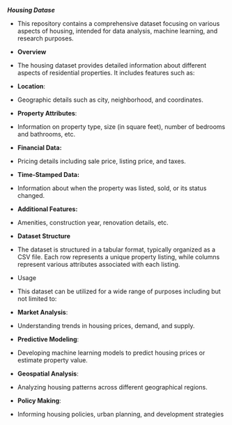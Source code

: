 ***Housing Datase***
- This repository contains a comprehensive dataset focusing on various aspects of housing, intended for data analysis, machine learning, and research purposes.

- **Overview**
- The housing dataset provides detailed information about different aspects of residential properties. It includes features such as:

- **Location**:
- Geographic details such as city, neighborhood, and coordinates.
- **Property Attributes**:
- Information on property type, size (in square feet), number of bedrooms and bathrooms, etc.
- **Financial Data:**
- Pricing details including sale price, listing price, and taxes.
- **Time-Stamped Data:** 
- Information about when the property was listed, sold, or its status changed.
- **Additional Features:** 
- Amenities, construction year, renovation details, etc.
- **Dataset Structure**
- The dataset is structured in a tabular format, typically organized as a CSV file. Each row represents a unique property listing, while columns represent various attributes associated with each listing.

- Usage
- This dataset can be utilized for a wide range of purposes including but not limited to:

- **Market Analysis**:
- Understanding trends in housing prices, demand, and supply.
- **Predictive Modeling**: 
- Developing machine learning models to predict housing prices or estimate property value.
- **Geospatial Analysis**: 
- Analyzing housing patterns across different geographical regions.
- **Policy Making**: 
- Informing housing policies, urban planning, and development strategies

